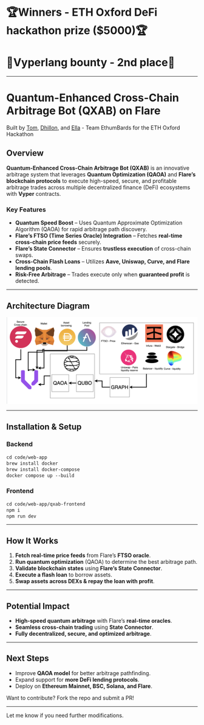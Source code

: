 # 🏆Winners - ETH Oxford DeFi hackathon prize ($5000)🏆
# 🥈Vyperlang bounty - 2nd place🥈

---------------------

# Quantum-Enhanced Cross-Chain Arbitrage Bot (QXAB) on Flare  

Built by [Tom](https://www.linkedin.com/in/thomas-bale-5863542a4/), [Dhillon](https://www.linkedin.com/in/dhillon-thurairatnam/), and [Ella](github.com/cowboyella) - Team EthumBards for the ETH Oxford Hackathon  

## Overview  
**Quantum-Enhanced Cross-Chain Arbitrage Bot (QXAB)** is an innovative arbitrage system that leverages **Quantum Optimization (QAOA)** and **Flare’s blockchain protocols** to execute high-speed, secure, and profitable arbitrage trades across multiple decentralized finance (DeFi) ecosystems with **Vyper** contracts.  

### Key Features  
- **Quantum Speed Boost** – Uses Quantum Approximate Optimization Algorithm (QAOA) for rapid arbitrage path discovery.  
- **Flare’s FTSO (Time Series Oracle) Integration** – Fetches **real-time cross-chain price feeds** securely.  
- **Flare’s State Connector** – Ensures **trustless execution** of cross-chain swaps.  
- **Cross-Chain Flash Loans** – Utilizes **Aave, Uniswap, Curve, and Flare lending pools**.  
- **Risk-Free Arbitrage** – Trades execute only when **guaranteed profit** is detected.  

---

## Architecture Diagram

![](images/arch.png)

---

## Installation & Setup  

### Backend
```
cd code/web-app
brew install docker
brew install docker-compose
docker compose up --build
```

### Frontend
```
cd code/web-app/qxab-frontend
npm i
npm run dev
```

---

## How It Works  
1. **Fetch real-time price feeds** from Flare’s **FTSO oracle**.  
2. **Run quantum optimization** (QAOA) to determine the best arbitrage path.  
3. **Validate blockchain states** using **Flare’s State Connector**.  
4. **Execute a flash loan** to borrow assets.  
5. **Swap assets across DEXs & repay the loan with profit**.  

---

## Potential Impact  
- **High-speed quantum arbitrage** with Flare’s **real-time oracles**.  
- **Seamless cross-chain trading** using **State Connector**.  
- **Fully decentralized, secure, and optimized arbitrage**.  

---

## Next Steps  
- Improve **QAOA model** for better arbitrage pathfinding.  
- Expand support for **more DeFi lending protocols**.  
- Deploy on **Ethereum Mainnet, BSC, Solana, and Flare**.  

Want to contribute? Fork the repo and submit a PR!  

---

Let me know if you need further modifications.

